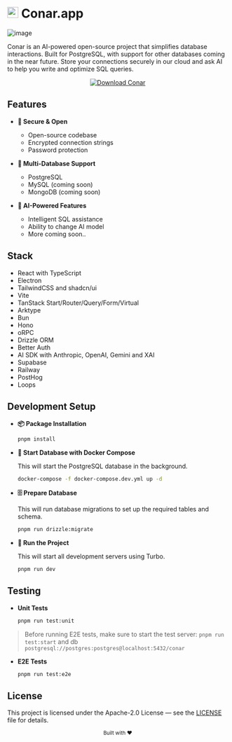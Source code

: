 # <img src="https://conar.app/app-logo.png" alt="Conar Logo" width="25"/> Conar.app

![image](https://conar.app/github-demo.png)

Conar is an AI-powered open-source project that simplifies database interactions. Built for PostgreSQL, with support for other databases coming in the near future. Store your connections securely in our cloud and ask AI to help you write and optimize SQL queries.

<div align="center">
  <a href="https://conar.app/download">
    <img src="https://img.shields.io/badge/Download-Conar-green?style=for-the-badge" alt="Download Conar" />
  </a>
</div>

## Features

- **🔐 Secure & Open**
  - Open-source codebase
  - Encrypted connection strings
  - Password protection

- **💾 Multi-Database Support**
  - PostgreSQL
  - MySQL (coming soon)
  - MongoDB (coming soon)

- **🤖 AI-Powered Features**
  - Intelligent SQL assistance
  - Ability to change AI model
  - More coming soon..

## Stack

- React with TypeScript
- Electron
- TailwindCSS and shadcn/ui
- Vite
- TanStack Start/Router/Query/Form/Virtual
- Arktype
- Bun
- Hono
- oRPC
- Drizzle ORM
- Better Auth
- AI SDK with Anthropic, OpenAI, Gemini and XAI
- Supabase
- Railway
- PostHog
- Loops

## Development Setup

- **📦 Package Installation**
  ```bash
  pnpm install
  ```

- **🐳 Start Database with Docker Compose**

  This will start the PostgreSQL database in the background.
  ```bash
  docker-compose -f docker-compose.dev.yml up -d
  ```

- **🗄️ Prepare Database**

  This will run database migrations to set up the required tables and schema.
  ```bash
  pnpm run drizzle:migrate
  ```

- **🚀 Run the Project**

  This will start all development servers using Turbo.
  ```bash
  pnpm run dev
  ```

## Testing

- **Unit Tests**
  ```bash
  pnpm run test:unit
  ```

> Before running E2E tests, make sure to start the test server: `pnpm run test:start` and db `postgresql://postgres:postgres@localhost:5432/conar`

- **E2E Tests**
  ```bash
  pnpm run test:e2e
  ```

## License

This project is licensed under the Apache-2.0 License — see the [LICENSE](LICENSE) file for details.

<div align="center">
  <sub>Built with ❤️</sub>
</div>
